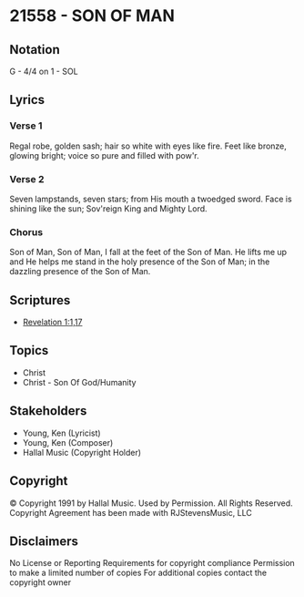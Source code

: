 # 21558 - SON OF MAN

## Notation

G - 4/4 on 1 - SOL

## Lyrics

### Verse 1

Regal robe, golden sash; hair so white with eyes like fire. Feet like bronze, glowing bright; voice so pure and filled with pow'r.




### Verse 2

Seven lampstands, seven stars; from His mouth a twoedged sword. Face is shining like the sun; Sov'reign King and Mighty Lord.

### Chorus

Son of Man, Son of Man, I fall at the feet of the Son of Man. He lifts me up and He helps me stand in the holy presence of the Son of Man; in the dazzling presence of the Son of Man. 


## Scriptures

- [Revelation 1:1,17](https://www.biblegateway.com/passage/?search=Revelation%201%3A1%2C17)

## Topics

- Christ
- Christ - Son Of God/Humanity

## Stakeholders

- Young, Ken (Lyricist)
- Young, Ken (Composer)
- Hallal Music (Copyright Holder)

## Copyright

© Copyright 1991 by Hallal Music. Used by Permission. All Rights Reserved.
Copyright Agreement has been made with RJStevensMusic, LLC

## Disclaimers

No License or Reporting Requirements for copyright compliance
Permission to make a limited number of copies
For additional copies contact the copyright owner

